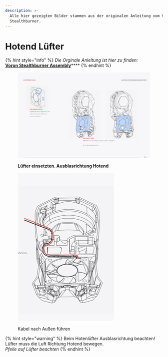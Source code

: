 ```yaml
---
description: >-
  Alle hier gezeigten Bilder stammen aus der originalen Anleitung vom Voron
  Stealthburner.
---
```


# Hotend Lüfter

{% hint style="info" %}
_Die Orginale Anleitung ist hier zu finden:_\
[**Voron Stealthburner Assembly**](https://github.com/VoronDesign/Voron-Stealthburner/tree/main/Manual)****
{% endhint %}

<figure><img src="../../../../../../.gitbook/assets/fan1.jpg" alt=""><figcaption><p><strong>Lüfter einsetzten. Ausblasrichtung Hotend</strong></p></figcaption></figure>

<figure><img src="../../../../../../.gitbook/assets/fan2.jpg" alt=""><figcaption><p>Kabel nach Außen führen</p></figcaption></figure>

{% hint style="warning" %}
Beim Hotenlüfter Ausblasrichtung beachten! Lüfter muss die Luft Richtung Hotend bewegen.\
_Pfeile auf Lüfter beachten_
{% endhint %}
